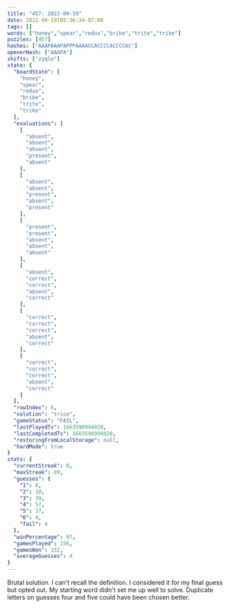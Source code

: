 ```yaml
---
title: "457: 2022-09-19"
date: 2022-09-19T05:36:34-07:00
tags: []
words: ["honey","spear","redux","bribe","trite","trike"]
puzzles: [457]
hashes: ["AAAPAAAPAPPPAAAACCACCCCACCCCAC"]
openerHash: ["AAAPA"]
shifts: ["zyqlo"]
state: {
  "boardState": [
    "honey",
    "spear",
    "redux",
    "bribe",
    "trite",
    "trike"
  ],
  "evaluations": [
    [
      "absent",
      "absent",
      "absent",
      "present",
      "absent"
    ],
    [
      "absent",
      "absent",
      "present",
      "absent",
      "present"
    ],
    [
      "present",
      "present",
      "absent",
      "absent",
      "absent"
    ],
    [
      "absent",
      "correct",
      "correct",
      "absent",
      "correct"
    ],
    [
      "correct",
      "correct",
      "correct",
      "absent",
      "correct"
    ],
    [
      "correct",
      "correct",
      "correct",
      "absent",
      "correct"
    ]
  ],
  "rowIndex": 6,
  "solution": "trice",
  "gameStatus": "FAIL",
  "lastPlayedTs": 1663590994020,
  "lastCompletedTs": 1663590994020,
  "restoringFromLocalStorage": null,
  "hardMode": true
}
stats: {
  "currentStreak": 0,
  "maxStreak": 69,
  "guesses": {
    "1": 0,
    "2": 10,
    "3": 39,
    "4": 57,
    "5": 37,
    "6": 9,
    "fail": 4
  },
  "winPercentage": 97,
  "gamesPlayed": 156,
  "gamesWon": 152,
  "averageGuesses": 4
}
---
```


<!-- more -->
Brutal solution. I can't recall the definition. I considered it for my final guess but opted out. My starting word didn't set me up well to solve. Duplicate letters on guesses four and five could have been chosen better. 
